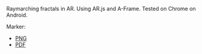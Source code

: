 Raymarching fractals in AR. Using AR.js and A-Frame. Tested on Chrome on Android. 

Marker:
* [PNG](ar_marker.png)
* [PDF](ar_marker.pdf)